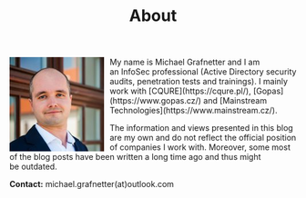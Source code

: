 ﻿---
title: About
lang: en
ref: about
image: /assets/images/profile_picture.jpg
permalink: /en/about/
fa_class: fas fa-user
---

<img alt="Michael Grafnetter Profile Picture" src="/assets/images/profile_picture.jpg" style="float: left; margin-right: 10px">
My name is&nbsp;Michael Grafnetter and&nbsp;I&nbsp;am an&nbsp;InfoSec professional (Active Directory security audits, penetration tests and&nbsp;trainings).
I&nbsp;mainly work with&nbsp;[CQURE](https://cqure.pl/), [Gopas](https://www.gopas.cz/) and&nbsp;[Mainstream Technologies](https://www.mainstream.cz/).

The&nbsp;information and&nbsp;views presented in&nbsp;this&nbsp;blog are my own and&nbsp;do&nbsp;not reflect the&nbsp;official position of&nbsp;companies I&nbsp;work with. 
Moreover, some&nbsp;most of&nbsp;the&nbsp;blog posts have been written a&nbsp;long time ago and&nbsp;thus might be&nbsp;outdated.

**Contact:** michael.grafnetter(at)outlook.com
